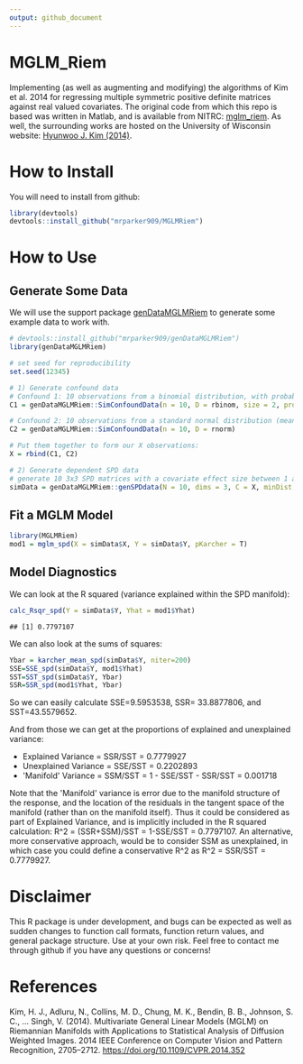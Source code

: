 ```yaml
---
output: github_document
---
```


# MGLM_Riem


 
Implementing (as well as augmenting and modifying) the algorithms of Kim et al. 2014 for regressing multiple symmetric positive definite matrices against real valued covariates. The original code from which this repo is based was written in Matlab, and is available from NITRC: [mglm_riem](https://www.nitrc.org/projects/riem_mglm). As well, the surrounding works are hosted on the University of Wisconsin website: [Hyunwoo J. Kim (2014)](http://pages.cs.wisc.edu/~hwkim/projects/riem-mglm/).

# How to Install

You will need to install from github:


```r
library(devtools)
devtools::install_github("mrparker909/MGLMRiem")
```

# How to Use

## Generate Some Data

We will use the support package [genDataMGLMRiem](https://github.com/mrparker909/genDataMGLMRiem) to generate some example data to work with.


```r
# devtools::install_github("mrparker909/genDataMGLMRiem")
library(genDataMGLMRiem)

# set seed for reproducibility
set.seed(12345)

# 1) Generate confound data
# Confound 1: 10 observations from a binomial distribution, with probability 0.25, and maximum size 2
C1 = genDataMGLMRiem::SimConfoundData(n = 10, D = rbinom, size = 2, prob = 0.25)

# Confound 2: 10 observations from a standard normal distribution (mean 0, variance 1)
C2 = genDataMGLMRiem::SimConfoundData(n = 10, D = rnorm)

# Put them together to form our X observations:
X = rbind(C1, C2)

# 2) Generate dependent SPD data
# generate 10 3x3 SPD matrices with a covariate effect size between 1 and 2.
simData = genDataMGLMRiem::genSPDdata(N = 10, dims = 3, C = X, minDist = 1, maxDist = 2)
```

## Fit a MGLM Model


```r
library(MGLMRiem)
mod1 = mglm_spd(X = simData$X, Y = simData$Y, pKarcher = T)
```

## Model Diagnostics

We can look at the R squared (variance explained within the SPD manifold):


```r
calc_Rsqr_spd(Y = simData$Y, Yhat = mod1$Yhat)
```

```
## [1] 0.7797107
```

We can also look at the sums of squares:


```r
Ybar = karcher_mean_spd(simData$Y, niter=200)
SSE=SSE_spd(simData$Y, mod1$Yhat)
SST=SST_spd(simData$Y, Ybar)
SSR=SSR_spd(mod1$Yhat, Ybar)
```

So we can easily calculate SSE=9.5953538, SSR= 33.8877806, and SST=43.5579652.

And from those we can get at the proportions of explained and unexplained variance:

- Explained Variance = SSR/SST = 0.7779927
- Unexplained Variance = SSE/SST = 0.2202893
- 'Manifold' Variance = SSM/SST = 1 - SSE/SST - SSR/SST = 0.001718

Note that the 'Manifold' variance is error due to the manifold structure of the response, and the location of the residuals in the tangent space of the manifold (rather than on the manifold itself). Thus it could be considered as part of Explained Variance, and is implicitly included in the R squared calculation: R^2 = (SSR+SSM)/SST = 1-SSE/SST = 0.7797107. An alternative, more conservative approach, would be to consider SSM as unexplained, in which case you could define a conservative R^2 as R^2 = SSR/SST = 0.7779927.

# Disclaimer
This R package is under development, and bugs can be expected as well as sudden changes to function call formats, function return values, and general package structure. Use at your own risk. Feel free to contact me through github if you have any questions or concerns!


# References

Kim, H. J., Adluru, N., Collins, M. D., Chung, M. K., Bendin, B. B., Johnson, S. C., … Singh, V. (2014). Multivariate General Linear Models (MGLM) on Riemannian Manifolds with Applications to Statistical Analysis of Diffusion Weighted Images. 2014 IEEE Conference on Computer Vision and Pattern Recognition, 2705–2712. https://doi.org/10.1109/CVPR.2014.352



